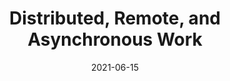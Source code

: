 ---
contentPage: guides/remote-tips
date: '2021-06-15'
lastmod: '2021-06-15'
layout: single
team:
- Pivotal/Tanzu Labs
title: Distributed, Remote, and Asynchronous Work
weight: 90
oldPath: "/content/outcomes/application-development/remote.md"
aliases:
- "/outcomes/application-development/remote"
tags: []
---
